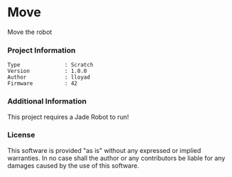 Move
================

Move the robot

### Project Information
```
Type              : Scratch
Version           : 1.0.0
Author            : lloyad
Firmware          : 42
```

### Additional Information
This project requires a Jade Robot to run!

### License
This software is provided "as is" without any expressed or implied warranties.  In no case shall the author or any contributors be liable for any damages caused by the use of this software.

